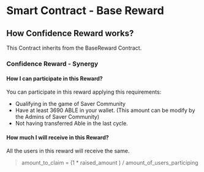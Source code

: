 # Smart Contract - Base Reward

## How Confidence Reward works?
This Contract inherits from the BaseReward Contract.

### Confidence Reward - Synergy
#### How I can participate in this Reward?
You can participate in this reward applying this requirements:
- Qualifying in the game of Saver Community
- Have at least 3690 ABLE in your wallet. (This amount can be modify by the Admins of Saver Community)
- Not having transferred Able in the last cycle.
#### How much I will receive in this Reward?
All the users in this reward will receive the same.
> amount_to_claim = (1 * raised_amount ) / amount_of_users_participing